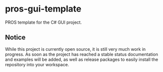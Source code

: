# pros-gui-template
PROS template for the C# GUI project. 

## Notice
While this project is currently open source, it is still very much work in progress. As soon as the project has reached a stable status documentation and examples will be added, as well as release packages to easily install the repository into your workspace. 
